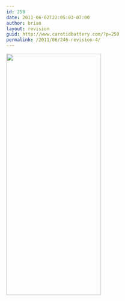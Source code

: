 ```yaml
---
id: 250
date: 2011-06-02T22:05:03-07:00
author: brian
layout: revision
guid: http://www.carotidbattery.com/?p=250
permalink: /2011/06/246-revision-4/
---
```

<img class="alignnone" title="Not Dressed for the Occasion" src="https://i0.wp.com/lh4.googleusercontent.com/-cU_lYUbuBiY/TehqNzDICgI/AAAAAAAAJqs/nUS0gQ5n6R0/s640/IMG_20110602_170735_stitch2.jpg?resize=252%2C640&#038;ssl=1" alt="" width="252" height="640" data-recalc-dims="1" />